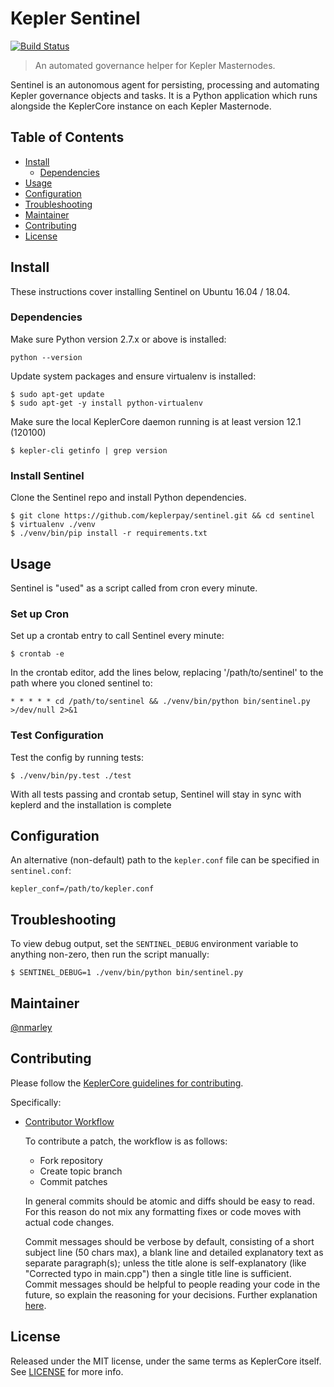 # Kepler Sentinel

[![Build Status](https://travis-ci.org/keplerpay/sentinel.svg?branch=master)](https://travis-ci.org/keplerpay/sentinel)

> An automated governance helper for Kepler Masternodes.

Sentinel is an autonomous agent for persisting, processing and automating Kepler governance objects and tasks. It is a Python application which runs alongside the KeplerCore instance on each Kepler Masternode.

## Table of Contents
- [Install](#install)
  - [Dependencies](#dependencies)
- [Usage](#usage)
- [Configuration](#configuration)
- [Troubleshooting](#troubleshooting)
- [Maintainer](#maintainer)
- [Contributing](#contributing)
- [License](#license)

## Install

These instructions cover installing Sentinel on Ubuntu 16.04 / 18.04.

### Dependencies

Make sure Python version 2.7.x or above is installed:

    python --version

Update system packages and ensure virtualenv is installed:

    $ sudo apt-get update
    $ sudo apt-get -y install python-virtualenv

Make sure the local KeplerCore daemon running is at least version 12.1 (120100)

    $ kepler-cli getinfo | grep version

### Install Sentinel

Clone the Sentinel repo and install Python dependencies.

    $ git clone https://github.com/keplerpay/sentinel.git && cd sentinel
    $ virtualenv ./venv
    $ ./venv/bin/pip install -r requirements.txt

## Usage

Sentinel is "used" as a script called from cron every minute.

### Set up Cron

Set up a crontab entry to call Sentinel every minute:

    $ crontab -e

In the crontab editor, add the lines below, replacing '/path/to/sentinel' to the path where you cloned sentinel to:

    * * * * * cd /path/to/sentinel && ./venv/bin/python bin/sentinel.py >/dev/null 2>&1

### Test Configuration

Test the config by running tests:

    $ ./venv/bin/py.test ./test

With all tests passing and crontab setup, Sentinel will stay in sync with keplerd and the installation is complete

## Configuration

An alternative (non-default) path to the `kepler.conf` file can be specified in `sentinel.conf`:

    kepler_conf=/path/to/kepler.conf

## Troubleshooting

To view debug output, set the `SENTINEL_DEBUG` environment variable to anything non-zero, then run the script manually:

    $ SENTINEL_DEBUG=1 ./venv/bin/python bin/sentinel.py

## Maintainer

[@nmarley](https://github.com/nmarley)

## Contributing

Please follow the [KeplerCore guidelines for contributing](https://github.com/keplerpay/kepler/blob/master/CONTRIBUTING.md).

Specifically:

* [Contributor Workflow](https://github.com/keplerpay/kepler/blob/master/CONTRIBUTING.md#contributor-workflow)

    To contribute a patch, the workflow is as follows:

    * Fork repository
    * Create topic branch
    * Commit patches

    In general commits should be atomic and diffs should be easy to read. For this reason do not mix any formatting fixes or code moves with actual code changes.

    Commit messages should be verbose by default, consisting of a short subject line (50 chars max), a blank line and detailed explanatory text as separate paragraph(s); unless the title alone is self-explanatory (like "Corrected typo in main.cpp") then a single title line is sufficient. Commit messages should be helpful to people reading your code in the future, so explain the reasoning for your decisions. Further explanation [here](http://chris.beams.io/posts/git-commit/).

## License

Released under the MIT license, under the same terms as KeplerCore itself. See [LICENSE](LICENSE) for more info.
